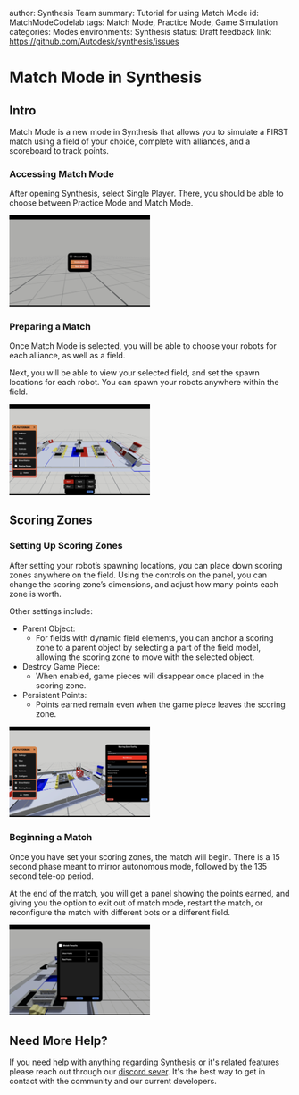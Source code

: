author: Synthesis Team
summary: Tutorial for using Match Mode
id: MatchModeCodelab
tags: Match Mode, Practice Mode, Game Simulation
categories: Modes
environments: Synthesis
status: Draft
feedback link: https://github.com/Autodesk/synthesis/issues

# Match Mode in Synthesis

## Intro

Match Mode is a new mode in Synthesis that allows you to simulate a FIRST match using a field of
your choice, complete with alliances, and a scoreboard to track points.

### Accessing Match Mode

After opening Synthesis, select Single Player. There, you should be able to choose between Practice
Mode and Match Mode.

<img src="img/synthesis/choose-mode-modal.png" alt="image" width="50%" height="50%"/>

### Preparing a Match

Once Match Mode is selected, you will be able to choose your robots for each alliance, as well as a field. 

Next, you will be able to view your selected field, and set the spawn locations for each robot. You
can spawn your robots anywhere within the field.

<img src="img/synthesis/match-mode-setup.png" alt="image" width="50%" height="50%"/>

## Scoring Zones

### Setting Up Scoring Zones

After setting your robot’s spawning locations, you can place down scoring zones anywhere on the field.
Using the controls on the panel, you can change the scoring zone’s dimensions, and adjust how many
points each zone is worth. 

Other settings include:

* Parent Object:
  * For fields with dynamic field elements, you can anchor a scoring zone to a parent object by selecting a part of the field model, allowing the scoring zone to move with the selected object.
* Destroy Game Piece:
  * When enabled, game pieces will disappear once placed in the scoring zone.  
* Persistent Points:
  * Points earned remain even when the game piece leaves the scoring zone.

<img src="img/synthesis/match-mode-scoring.png" alt="image" width="50%" height="50%"/>

### Beginning a Match

Once you have set your scoring zones, the match will begin. There is a 15 second phase meant to
mirror autonomous mode, followed by the 135 second tele-op period.

At the end of the match, you will get a panel showing the points earned, and giving you the option to
exit out of match mode, restart the match, or reconfigure the match with different bots or a different
field. 

<img src="img/synthesis/match-mode-results.png" alt="image" width="50%" height="50%"/>

## Need More Help?

If you need help with anything regarding Synthesis or it's related features please reach out through our
[discord sever](https://www.discord.gg/hHcF9AVgZA). It's the best way to get in contact with the community and our current developers.
